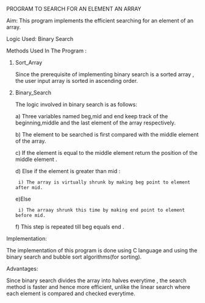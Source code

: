 PROGRAM TO SEARCH FOR AN ELEMENT AN ARRAY

Aim:
This program implements the efficient searching for an element of an array.

Logic Used:
Binary Search 

Methods Used In The Program :

1) Sort_Array
   
   Since the prerequisite of implementing binary search is a sorted array , the user input array is sorted in ascending order.

2) Binary_Search

   The logic involved in binary search is as follows:
   
    a) Three variables named beg,mid and end keep track of the beginning,middle and the last element of the array respectively. 

    b) The element to be searched is first compared with the middle element of the array.
    
    c) If the element is equal to the middle element return the position of the middle element .

    d) Else if the element is greater than mid :
    
        i) The array is virtually shrunk by making beg point to element after mid.

        
    e)Else
    
        i) The arraay shrunk this time by making end point to element before mid.

    f) This step is repeated till beg equals end .



Implementation:

The implementation of this program is done using C language and using the binary search and bubble sort algorithms(for sorting).



Advantages:

Since binary search divides the array into halves everytime , the search method is faster and hence more efficient, unlike the linear search where each element is compared and checked everytime.






 
    
        
